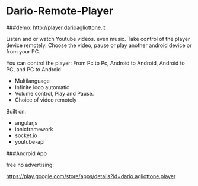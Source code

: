 Dario-Remote-Player
===================

###demo: http://player.darioagliottone.it

Listen and  or watch Youtube videos. even music. 
Take control of the player device remotely. 
Choose the video, pause or play another android device or from your PC. 

You can control the player: 
From Pc to Pc, Android to Android, Android to PC, and PC to Android 

- Multilanguage 
- Infinite loop automatic 
- Volume control, Play and Pause. 
- Choice of video remotely

Built on:
- angularjs
- ionicframework
- socket.io
- youtube-api

###Android App

free no advertising:

https://play.google.com/store/apps/details?id=dario.agliottone.player
